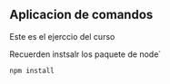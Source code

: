 ## Aplicacion de comandos

Este es el ejerccio del curso

Recuerden instsalr los paquete de node`

```
npm install
```